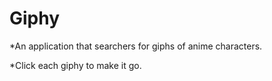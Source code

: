# Giphy

*An application that searchers for giphs of anime characters.


*Click each giphy to make it go.
